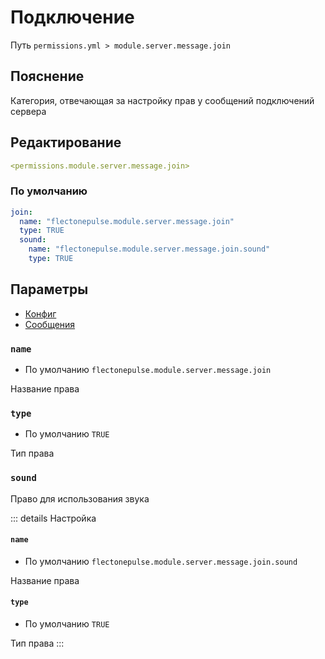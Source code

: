 # Подключение
Путь `permissions.yml > module.server.message.join`

## Пояснение
Категория, отвечающая за настройку прав у сообщений подключений сервера

## Редактирование
```yaml
<permissions.module.server.message.join>
```

### По умолчанию
```yaml
join:
  name: "flectonepulse.module.server.message.join"
  type: TRUE
  sound:
    name: "flectonepulse.module.server.message.join.sound"
    type: TRUE
```

## Параметры

- [Конфиг](/ru/config/module/server/messsage/join/)
- [Сообщения](/ru/messages/ru_ru/module/server/message/join/)

### `name`
- По умолчанию `flectonepulse.module.server.message.join`

Название права

### `type`
- По умолчанию `TRUE`

Тип права

### `sound`

Право для использования звука

::: details Настройка
#### `name`
- По умолчанию `flectonepulse.module.server.message.join.sound`

Название права

#### `type`
- По умолчанию `TRUE`

Тип права
:::

<!--@include: @/ru/parts/permission.md-->


